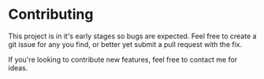 # Contributing

This project is in it's early stages so bugs are expected. Feel free to create a git issue for any you find, or better yet submit a pull request with the fix.

If you're looking to contribute new features, feel free to contact me for ideas. 
